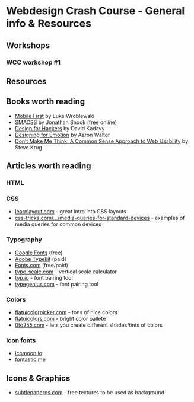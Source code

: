 # Webdesign Crash Course - General info & Resources

## Workshops

### WCC workshop #1


## Resources

## Books worth reading

- [Mobile First](http://abookapart.com/products/mobile-first) by Luke Wroblewski
- [SMACSS](https://smacss.com/) by Jonathan Snook (free online)
- [Design for Hackers](http://www.amazon.com/Design-Hackers-Reverse-Engineering-Beauty/dp/1119998956) by David Kadavy
- [Designing for Emotion](http://abookapart.com/products/designing-for-emotion) by Aaron Walter
- [Don’t Make Me Think: A Common Sense Approach to Web Usability](http://www.amazon.com/Dont-Make-Think-Revisited-Usability/dp/0321965515) by Steve Krug 

## Articles worth reading



### HTML

### CSS
- [learnlayout.com](http://learnlayout.com/) - great intro into CSS layouts
- [css-tricks.com/.../media-queries-for-standard-devices](https://css-tricks.com/snippets/css/media-queries-for-standard-devices/) - examples of media queries for common devices

### Typography

- [Google Fonts](https://encrypted.google.com/fonts) (free)
- [Adobe Typekit](https://typekit.com/) (paid)
- [Fonts.com](http://www.fonts.com/) (free/paid)
- [type-scale.com](http://type-scale.com/) - vertical scale calculator
- [typ.io](http://typ.io/) - font pairing tool
- [typegenius.com](http://www.typegenius.com/) - font pairing tool

### Colors

- [flatuicolorpicker.com](http://www.flatuicolorpicker.com/) - tons of nice colors
- [flatuicolors.com](http://flatuicolors.com/) - bright color pallete
- [0to255.com](http://www.0to255.com/) - lets you create different shades/tints of colors

### Icon fonts

- [icomoon.io](https://icomoon.io/)
- [fontastic.me](http://fontastic.me)

## Icons & Graphics

- [subtlepatterns.com](http://subtlepatterns.com/) - free textures to be used as background




